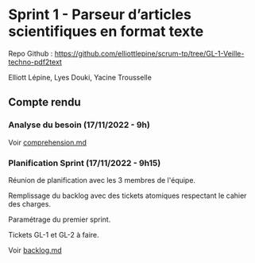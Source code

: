 # Sprint 1 - Parseur d’articles scientifiques en format texte

Repo Github : https://github.com/elliottlepine/scrum-tp/tree/GL-1-Veille-techno-pdf2text

Elliott Lépine, Lyes Douki, Yacine Trousselle

## Compte rendu

### Analyse du besoin (17/11/2022 - 9h)

Voir [comprehension.md](comprehension.md)

### Planification Sprint (17/11/2022 - 9h15)

Réunion de planification avec les 3 membres de l'équipe.

Remplissage du backlog avec des tickets atomiques respectant le cahier des charges.

Paramétrage du premier sprint.

Tickets GL-1 et GL-2 à faire.

Voir [backlog.md](backlog.md)
